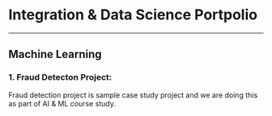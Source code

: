 # Integration & Data Science Portpolio
------
## Machine Learning

### 1. Fraud Detecton Project:
 Fraud detection project is sample case study project and we are doing this as part of AI & ML course study.
